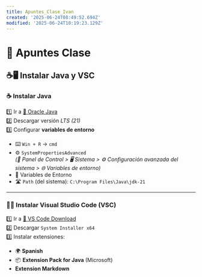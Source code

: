 ```yaml
---
title: Apuntes_Clase_Ivan
created: '2025-06-24T08:49:52.694Z'
modified: '2025-06-24T10:19:23.129Z'
---
```


# 📘 Apuntes Clase

## ☕🖥️ Instalar Java y VSC

### ☕ Instalar Java  
1️⃣ Ir a [🔗 Oracle Java](https://www.oracle.com/es/java/technologies/downloads/)  
2️⃣ Descargar versión *LTS (21)*  
3️⃣ Configurar **variables de entorno**  
   - ⌨️ `Win + R` → `cmd`  
   - ⚙️ `SystemPropertiesAdvanced`  
     *(📁 Panel de Control > 🖥️ Sistema > ⚙️ Configuración avanzada del sistema > 🌐 Variables de entorno)*  
   - 🧬 Variables de Entorno  
   - 🛣️ `Path` (del sistema): `C:\Program Files\Java\jdk-21`

---

### 🧑‍💻 Instalar Visual Studio Code (VSC)  
1️⃣ Ir a [🔗 VS Code Download](https://code.visualstudio.com/download#)  
2️⃣ Descargar `System Installer x64`  
3️⃣ Instalar extensiones:  
   - 🌍 **Spanish**  
   - 📦 **Extension Pack for Java** (Microsoft)
   - **Extension Markdown** 
   
